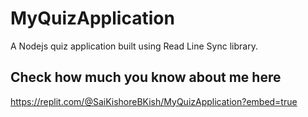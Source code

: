 # MyQuizApplication
A Nodejs quiz application built using Read Line Sync library. 

## Check how much you know about me here

https://replit.com/@SaiKishoreBKish/MyQuizApplication?embed=true
